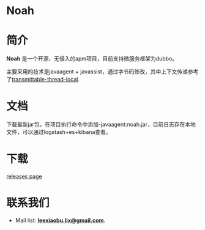 **Noah**
==========


# 简介
**Noah** 是一个开源、无侵入的apm项目，目前支持微服务框架为dubbo。

主要采用的技术是javaagent + javassist，通过字节码修改，其中上下文传递参考了[transmittable-thread-local](https://github.com/alibaba/transmittable-thread-local/releases/tag/v2.12.1).


# 文档
下载最新jar包，在项目执行命令中添加-javaagent:noah.jar，目前日志存在本地文件，可以通过logstash+es+kibana查看。
# 下载
[releases page](https://github.com/Leexiaobu/Noah/releases) 

# 联系我们
* Mail list: **leexiaobu.lix@gmail.com**. 